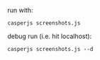 run with:

```
casperjs screenshots.js
```

debug run (i.e. hit localhost):

```
casperjs screenshots.js --d
```
